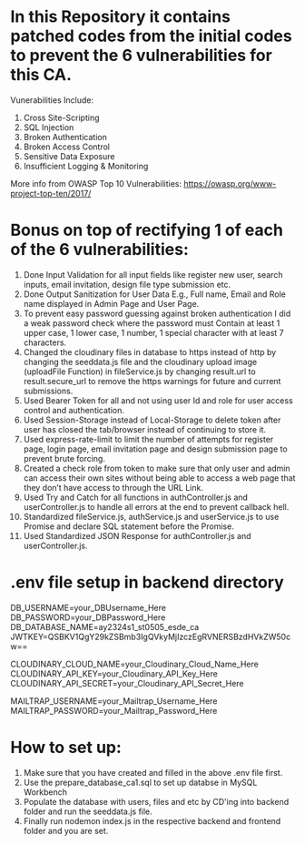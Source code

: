# In this Repository it contains patched codes from the initial codes to prevent the 6 vulnerabilities for this CA.

Vunerabilities Include:

  1. Cross Site-Scripting
  2. SQL Injection
  3. Broken Authentication
  4. Broken Access Control
  5. Sensitive Data Exposure
  6. Insufficient Logging & Monitoring

More info from OWASP Top 10 Vulnerabilities:
https://owasp.org/www-project-top-ten/2017/

# Bonus on top of rectifying 1 of each of the 6 vulnerabilities:

  1. Done Input Validation for all input fields like register new user, search inputs, email invitation, design file type submission etc.
  2. Done Output Sanitization for User Data E.g., Full name, Email and Role name displayed in Admin Page and User Page.
  3. To prevent easy password guessing against broken authentication I did a weak password check where the password must Contain at least 1 upper case, 1 lower case, 1 number, 1 special character with at least 7 characters.
  4. Changed the cloudinary files in database to https instead of http by changing the seeddata.js file and the cloudinary upload image (uploadFile Function) in fileService.js by changing result.url to result.secure_url to remove the https warnings for future and current submissions.
  5. Used Bearer Token for all and not using user Id and role for user access control and authentication.
  6. Used Session-Storage instead of Local-Storage to delete token after user has closed the tab/browser instead of continuing to store it.
  7. Used express-rate-limit to limit the number of attempts for register page, login page, email invitation page and design submission page to prevent brute forcing.
  8. Created a check role from token to make sure that only user and admin can access their own sites without being able to access a web page that they don’t have access to through the URL Link.
  9. Used Try and Catch for all functions in authController.js and userController.js to handle all errors at the end to prevent callback hell.
  10. Standardized fileService.js, authService.js and userService.js to use Promise and declare SQL statement before the Promise.
  11. Used Standardized JSON Response for authController.js and userController.js.

# .env file setup in backend directory

DB_USERNAME=your_DBUsername_Here
DB_PASSWORD=your_DBPassword_Here
DB_DATABASE_NAME=ay2324s1_st0505_esde_ca
JWTKEY=QSBKV1QgY29kZSBmb3IgQVkyMjIzczEgRVNERSBzdHVkZW50cw==

CLOUDINARY_CLOUD_NAME=your_Cloudinary_Cloud_Name_Here
CLOUDINARY_API_KEY=your_Cloudinary_API_Key_Here
CLOUDINARY_API_SECRET=your_Cloudinary_API_Secret_Here

MAILTRAP_USERNAME=your_Mailtrap_Username_Here
MAILTRAP_PASSWORD=your_Mailtrap_Password_Here

# How to set up:

  1. Make sure that you have created and filled in the above .env file first.
  2. Use the prepare_database_ca1.sql to set up databse in MySQL Workbench
  3. Populate the database with users, files and etc by CD'ing into backend folder and run the seeddata.js file.
  4. Finally run nodemon index.js in the respective backend and frontend folder and you are set.
